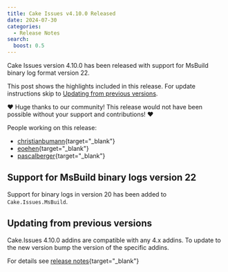 ```yaml
---
title: Cake Issues v4.10.0 Released
date: 2024-07-30
categories:
  - Release Notes
search:
  boost: 0.5
---
```


Cake Issues version 4.10.0 has been released with support for MsBuild binary log format version 22.

<!-- more -->

This post shows the highlights included in this release.
For update instructions skip to [Updating from previous versions](#updating-from-previous-versions).

❤ Huge thanks to our community! This release would not have been possible without your support and contributions! ❤

People working on this release:

* [christianbumann](https://github.com/christianbumann){target="_blank"}
* [eoehen](https://github.com/eoehen){target="_blank"}
* [pascalberger](https://github.com/pascalberger){target="_blank"}

## Support for MsBuild binary logs version 22

Support for binary logs in version 20 has been added to `Cake.Issues.MsBuild`.

## Updating from previous versions

Cake.Issues 4.10.0 addins are compatible with any 4.x addins.
To update to the new version bump the version of the specific addins.

For details see [release notes](https://github.com/cake-contrib/Cake.Issues/releases/tag/4.10.0){target="_blank"}
